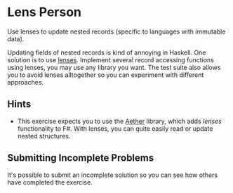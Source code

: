 # Lens Person

Use lenses to update nested records (specific to languages with immutable data).

Updating fields of nested records is kind of annoying in Haskell. One solution
is to use [lenses](https://wiki.haskell.org/Lens).  Implement several record
accessing functions using lenses, you may use any library you want. The test
suite also allows you to avoid lenses alltogether so you can experiment with
different approaches.

## Hints
- This exercise expects you to use the [Aether](https://xyncro.tech/aether/) library, which adds *lenses* functionality to F#. With lenses, you can quite easily read or update nested structures.



## Submitting Incomplete Problems
It's possible to submit an incomplete solution so you can see how others have completed the exercise.

